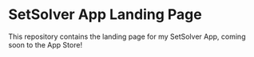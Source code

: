 # SetSolver App Landing Page
This repository contains the landing page for my SetSolver App, coming soon to the App Store!
